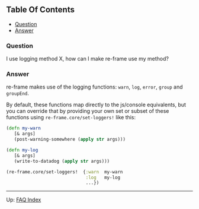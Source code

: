 <!-- START doctoc generated TOC please keep comment here to allow auto update -->
<!-- DON'T EDIT THIS SECTION, INSTEAD RE-RUN doctoc TO UPDATE -->
## Table Of Contents

- [Question](#question)
- [Answer](#answer)

<!-- END doctoc generated TOC please keep comment here to allow auto update -->

### Question

I use logging method X, how can I make re-frame use my method? 

### Answer

re-frame makes use of the logging functions: `warn`, `log`, `error`, `group` and `groupEnd`.  

By default, these functions map directly to the js/console equivalents, but you can 
override that by providing your own set or subset of these functions using 
`re-frame.core/set-loggers!` like this:
```clj
(defn my-warn
   [& args]      
   (post-warning-somewhere (apply str args)))

(defn my-log
   [& args]
   (write-to-datadog (apply str args)))

(re-frame.core/set-loggers!  {:warn  my-warn   
                              :log   my-log 
                              ...})
```

***

Up:  [FAQ Index](README.md)&nbsp;&nbsp;&nbsp;&nbsp;&nbsp;&nbsp;
